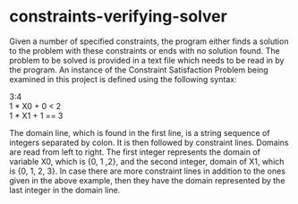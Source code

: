 # constraints-verifying-solver
Given a number of specified constraints, the program either finds a solution to the problem with these constraints or ends with no solution found. The problem to be solved is provided in a text file which needs to be read in by the program. An instance of the Constraint Satisfaction Problem being examined in this project is defined using the following syntax:

3:4<br />
1 * X0 + 0 < 2<br />
1 * X1 + 1 == 3<br />

The domain line, which is found in the first line, is a string sequence of integers separated by colon. It is then followed by constraint lines. Domains are read from left to right. The first integer represents the domain of variable X0, which is {0, 1 ,2}, and the second integer, domain of X1, which is {0, 1, 2, 3}. In case there are more constraint lines in addition to the ones given in the above example, then they have the domain represented by the last integer in the domain line. 
